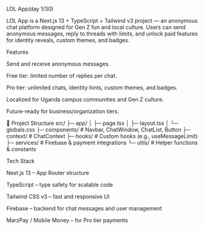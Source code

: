 LOL App(day 1/30)

LOL App is a Next.js 13 + TypeScript + Tailwind v3 project — an anonymous chat platform designed for Gen Z fun and local culture. Users can send anonymous messages, reply to threads with limits, and unlock paid features for identity reveals, custom themes, and badges.

Features

Send and receive anonymous messages.

Free tier: limited number of replies per chat.

Pro tier: unlimited chats, identity hints, custom themes, and badges.

Localized for Uganda campus communities and Gen Z culture.

Future-ready for business/organization tiers.

📂 Project Structure
src/
 ├─ app/
 │   ├─ page.tsx
 │   ├─ layout.tsx
 │   └─ globals.css
 ├─ components/   # Navbar, ChatWindow, ChatList, Button
 ├─ context/      # ChatContext
 ├─ hooks/        # Custom hooks (e.g., useMessageLimit)
 ├─ services/     # Firebase & payment integrations
 └─ utils/        # Helper functions & constants

Tech Stack

Next.js 13 – App Router structure

TypeScript – type safety for scalable code

Tailwind CSS v3 – fast and responsive UI

Firebase – backend for chat messages and user management

MarzPay / Mobile Money – for Pro tier payments
